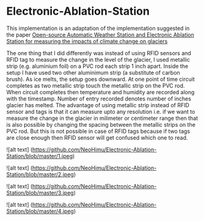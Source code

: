 # Electronic-Ablation-Station
This implementation is an adaptation of the implementation suggested in the paper
[Open-source Automatic Weather Station and Electronic Ablation Station for measuring the impacts of climate change on glaciers](https://www.researchgate.net/publication/330195239_Open-source_Automatic_Weather_Station_and_Electronic_Ablation_Station_for_measuring_the_impacts_of_climate_change_on_glaciers)

The one thing that I did differently was instead of using RFID sensors and RFID tag to measure the change in the level of the glacier, I used metallic strip (e.g. aluminium foil) on a PVC rod each strip 1 inch apart. Inside the setup I have used two other aluminimum strip (a substitute of carbon brush). As ice melts, the setup goes downward. At one point of time circuit completes as two metallic strip touch the metallic strip on the PVC rod. When circuit completes then temperature and humidity are recorded along with the timestamp. Number of entry recorded denotes number of inches glacier has melted. The advantage of using metallic strip instead of RFID sensor and tags is that it can measure upto any resolution i.e. if we want to measure the change in the glacier in milimeter or centimeter range then that is also possible by changing the spacing between the metallic strips on the PVC rod. But this is not possible in case of RFID tags because if two tags are close enough then RFID sensor will get confused which one to read. 

![alt text] (https://github.com/NeoHimu/Electronic-Ablation-Station/blob/master/1.jpeg)

![alt text] (https://github.com/NeoHimu/Electronic-Ablation-Station/blob/master/2.jpeg)

![alt text] (https://github.com/NeoHimu/Electronic-Ablation-Station/blob/master/3.jpeg)

![alt text] (https://github.com/NeoHimu/Electronic-Ablation-Station/blob/master/4.jpeg)

